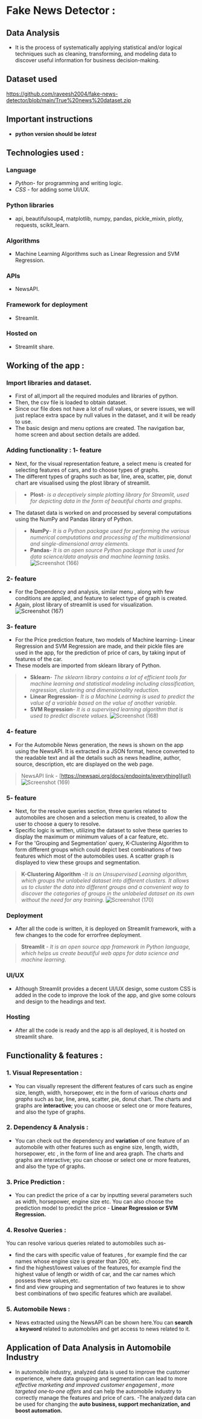 # Fake News Detector :

## Data Analysis
- It is the process of systematically applying statistical and/or logical techniques such as cleaning, transforming, and modeling data to discover useful information for business decision-making. 

## Dataset used 
[https://github.com/raveesh2004/fake-news-detector/blob/main/True%20news%20dataset.zip
](url)

## Important instructions
- **python version should be *latest***

## Technologies used :
### Language 
- *Python*- for programming and writing logic.
- *CSS* - for adding some UI/UX.
### Python libraries 
- api, beautifulsoup4, matplotlib, numpy, pandas, pickle_mixin, plotly, requests, scikit_learn.
### Algorithms 
- Machine Learning Algorithms such as Linear Regression and SVM Regression.
### APIs
- NewsAPI.
### Framework for deployment
- Streamlit.
### Hosted on 
- Streamlit share.

## Working of the app :
### Import libraries and dataset.
- First of all,import all the required modules and libraries of python.
- Then, the csv file is loaded to obtain dataset.
- Since our file does not have a lot of null values, or severe issues, we will just replace extra space by null values in the dataset, and it will be ready to use.
- The basic design and menu options are created. The navigation bar, home screen and about section details are added.

### Adding functionality : 1- feature
- Next, for the visual representation feature, a select menu is created for selecting features of cars, and to choose types of graphs. 
- The different types of graphs such as bar, line, area, scatter, pie, donut chart are visualised using the plost library of streamlit.
> - **Plost**- *is a deceptively simple plotting library for Streamlit, used for depicting data in the form of beautiful charts and graphs.*
- The dataset data is worked on and processed by several computations using the NumPy and Pandas library of Python.
> - **NumPy**- *It is  a Python package used for performing the various numerical computations and processing of the multidimensional and single-dimensional array elements.*
> - **Pandas**- *It is an open source Python package that is used for data science/data analysis and machine learning tasks.*
![Screenshot (166)](https://user-images.githubusercontent.com/83575900/170860329-6aa9baf5-f199-4689-b8d5-9fe3138f9631.png)

### 2- feature
- For the Dependency and analysis, similar menu , along with few conditions are applied, and feature to select type of graph is created. 
- Again, plost library of streamlit is used for visualization.
![Screenshot (167)](https://user-images.githubusercontent.com/83575900/170860335-7cd0aedb-2fdf-4b3c-a9b0-ff62f0b97bd1.png)

### 3- feature
- For the Price prediction feature, two models of Machine learning- Linear Regression and SVM Regression are made, and their pickle files are used in the app, for the prediction of price of cars, by taking input of features of the car. 
- These models are imported from sklearn library of Python.
> - **Sklearn**- *The sklearn library contains a lot of efficient tools for machine learning and statistical modeling including classification, regression, clustering and dimensionality reduction.*
> - **Linear Regression**- *It is a Machine Learning is used to predict the value of a variable based on the value of another variable.*
> - **SVM Regression**- *It is a supervised learning algorithm that is used to predict discrete values.*
![Screenshot (168)](https://user-images.githubusercontent.com/83575900/170860343-f286673b-de82-41de-9dcc-3770fb4c58ce.png)

### 4- feature 
- For the Automobile News generation, the news is shown on the app using the NewsAPI. It is extracted in a JSON format, hence converted to the readable text and all the details such as news headline, author, source, description, etc are displayed on the web page.
> NewsAPI link - [https://newsapi.org/docs/endpoints/everything](url)
![Screenshot (169)](https://user-images.githubusercontent.com/83575900/170860350-873f1207-e385-4128-80c8-ecb8a1b1a01f.png)

### 5- feature
- Next, for the resolve queries section, three queries related to automobiles are chosen and a selection menu is created, to allow the user to choose a query to resolve. 
- Specific logic is written, utilizing the dataset to solve these queries to display the maximum or minimum values of a car feature, etc. 
- For the 'Grouping and Segmentation' query, K-Clustering Algorithm to form different groups which could depict best combinations of two features which most of the automobiles uses. A scatter graph is displayed to view these groups and segmentation.
> **K-Clustering Algorithm** -*It is an Unsupervised Learning algorithm, which groups the unlabeled dataset into different clusters. It allows us to cluster the data into different groups and a convenient way to discover the categories of groups in the unlabeled dataset on its own without the need for any training.*
![Screenshot (170)](https://user-images.githubusercontent.com/83575900/170860361-93106124-8e92-4fc7-9ff4-30d20cd867f6.png)

### Deployment
- After all the code is written, it is deployed on Streamlit framework, with a few changes to the code for errorfree deployment.
> **Streamlit** - *It is an open source app framework in Python language, which helps us create beautiful web apps for data science and machine learning.*
 
### UI/UX
- Although Streamlit provides a decent UI/UX design, some custom CSS is added in the code to improve the look of the app, and give some colours and design to the headings and text.

### Hosting 
- After all the code is ready and the app is all deployed, it is hosted on streamlit share.

## Functionality & features :
### 1. Visual Representation :
- You can visually represent the different features of cars such as engine size, length, width, horsepower, etc in the form of various *charts and graphs* such as bar, line, area, scatter, pie, donut chart. The charts and graphs are **interactive**; you can choose or select one or more features, and also the type of graphs.

### 2. Dependency & Analysis :
- You can check out the dependency and **variation** of one feature of an automobile with other features such as engine size, length, width, horsepower, etc , in the form of line and area graph. The charts and graphs are interactive; you can choose or select one or more features, and also the type of graphs.

### 3. Price Prediction :
- You can predict the price of a car by inputting several parameters such as width, horsepower, engine size etc. You can also choose the prediction model to predict the price - **Linear Regression or SVM Regression.**

### 4. Resolve Queries :
You can resolve various queries related to automobiles such as-
- find the cars with specific value of features , for example find the car names whose engine size is greater than 200, etc.
- find the highest/lowest values of the features, for example find the highest value of length or width of car, and the car names which possess these values,etc.
- find and view grouping and segmentation of two features ie to show best combinations of two specific features which are availabel.

### 5. Automobile News :
- News extracted using the NewsAPI can be shown here.You can **search a keyword** related to automobiles and get access to news related to it.

## Application of Data Analysis in Automobile Industry
- In automobile industry, analyzed data is used to improve the customer experience, where data grouping and segmentation can lead to more *effective marketing and improved customer engagement , more targeted one‑to‑one offers* and can help the automobile industry to correctly manage the features and price of cars. 
-The analyzed data can be used for changing the **auto business, support mechanization, and boost automation.**
